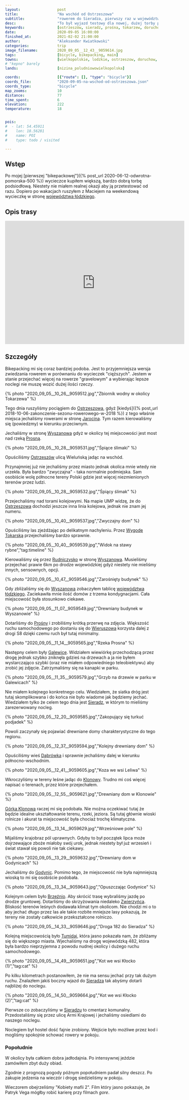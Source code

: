 ```yaml
---
layout:                 post
title:                  "Na wschód od Ostrzeszowa"
subtitle:               "rowerem do Sieradza, pierwszy raz w województwie łódzkim"
desc:                   "To był wyjazd testowy dla nowej, dużej torby podsiodłowej. Ostatecznie okazało się, że województwo łódzkie nie jest lepszym wyborem niż Pomorze ale torba była bardzo przydatna. Bardzo spodobały mi się lekkie wycieczki bikepackingowe."
keywords:               [ostrzeszów, sieradz, prośna, tokarzew, doruchów, wyszanów, galewice, klonowa, godynice, brzeźnio]
date:                   2020-09-05 16:00:00
finished_at:            2021-02-02 21:00:00
author:                 "Aleksander Kwiatkowski"
categories:             trip
image_filename:         2020_09_05__12_43__9059614.jpg
tags:                   [bicycle, bikepacking, main]
towns:                  [wielkopolskie, lodzkie, ostrzeszow, doruchow, wieruszow, galewice, klonowa, braszewice, brzeznio, sieradz]
# "kepno" barely
lands:                  [nizina_poludniowowielkopolska]

coords:                 [{"route": [], "type": "bicycle"}]
coords_file:            "2020-09-05-na-wschod-od-ostrzeszowa.json"
coords_type:            "bicycle"
map_zooms:              10
distance:               77
time_spent:             6
elevation:              222
temperature:            18


pois:
#  - lat: 54.45911
#    lon: 18.56281
#    name: POI
#    type: todo / visited

---
```


[wiki-lodzkie]: https://pl.wikipedia.org/wiki/Wojew%C3%B3dztwo_%C5%82%C3%B3dzkie
[wiki-ostrzeszow]: https://pl.wikipedia.org/wiki/Ostrzesz%C3%B3w
[wiki-jarocin]: https://pl.wikipedia.org/wiki/Jarocin
[wiki-wyszanow]: https://pl.wikipedia.org/wiki/Wyszan%C3%B3w_(wojew%C3%B3dztwo_%C5%82%C3%B3dzkie)
[wiki-prosna-rzeka]: https://pl.wikipedia.org/wiki/Prosna
[wiki-wygoda-tokarska]: https://pl.wikipedia.org/wiki/Wygoda_Tokarska
[wiki-rudniczysko]: https://pl.wikipedia.org/wiki/Rudniczysko
[wiki-prosna-rzeka]: https://pl.wikipedia.org/wiki/Prosna
[wiki-wieruszow]: https://pl.wikipedia.org/wiki/Wierusz%C3%B3w
[wiki-galewice]: https://pl.wikipedia.org/wiki/Galewice
[wiki-sieradz]: https://pl.wikipedia.org/wiki/Sieradz
[wiki-dabrowka]: https://pl.wikipedia.org/wiki/D%C4%85br%C3%B3wka_(powiat_wieruszowski)
[wiki-klonowa]: https://pl.wikipedia.org/wiki/Klonowa_(wojew%C3%B3dztwo_%C5%82%C3%B3dzkie)
[wiki-gorka-klonowa]: https://pl.wikipedia.org/wiki/G%C3%B3rka_Klonowska
[wiki-godynice]: https://pl.wikipedia.org/wiki/Godynice
[wiki-brzeznio]: https://pl.wikipedia.org/wiki/Brze%C5%BAnio
[wiki-zwierzyniec]: https://pl.wikipedia.org/wiki/Zwierzyniec_(powiat_sieradzki)
[wiki-tumidaj]: https://pl.wikipedia.org/wiki/Tumidaj_(powiat_sieradzki)

## Wstęp

Po mojej [pierwszej "bikepackowej"]({% post_url 2020-06-12-odwrotna-pomorska-500 %})
wycieczce kupiłem większą, bardzo dobrą torbę podsiodłową. Niestety nie miałem
realnej okazji aby ją przetestować od razu. Dopiero po
wakacjach ruszyłem z Maciejem na weekendową wycieczkę w
stronę [województwa łódzkiego][wiki-lodzkie].

## Opis trasy

<iframe height='405' width='590' frameborder='0' allowtransparency='true' scrolling='no' src='https://www.strava.com/activities/4015114569/embed/5f9fedeff87ada4ec96f9e440027bd761a9f8296'></iframe>

## Szczegóły

Bikepacking mi się coraz bardziej podoba. Jest to przyjemniejsza wersja
zwiedzania rowerem w porównaniu do wycieczek "cięższych".
Jestem w stanie przejechać więcej na rowerze "gravelowym" a wybierając
lepsze noclegi nie muszę wozić dużej ilości rzeczy.

{% photo "2020_09_05__10_26__9059512.jpg","Zbiornik wodny w okolicy Tokarzewa" %}

Tego dnia ruszyliśmy pociągiem do [Ostrzeszowa][wiki-ostrzeszow], gdyż
[kiedyś]({% post_url 2018-10-06-zakonczenie-sezonu-rowerowego-w-2018 %})
z tego właśnie miejsca jechaliśmy rowerami w stronę
[Jarocina][wiki-jarocin]. Tym razem kierowaliśmy się (powiedzmy)
w kierunku przeciwnym.

Jechaliśmy w stronę [Wyszanowa][wiki-wyszanow] gdyż w okolicy
tej miejscowości jest most nad rzeką [Prosną][wiki-prosna-rzeka].

{% photo "2020_09_05__10_28__9059531.jpg","Śpiące ślimaki" %}

Opuściliśmy [Ostrzeszów][wiki-ostrzeszow] ulicą Wieluńską jadąc na wschód.

Przynajmniej już nie jechaliśmy przez miasto jednak okolica mnie wtedy nie
urzekła. Była bardzo "zwyczajna" - taka normalnie podmiejska. Sam osobiście wolę
północne tereny Polski gdzie jest więcej niezmienionych terenów przez ludzi.

{% photo "2020_09_05__10_28__9059532.jpg","Śpiący ślimak" %}

Przejechaliśmy nad torami kolejowymi. Na mapie UMP widzę, że do
[Ostrzeszowa][wiki-ostrzeszow] dochodzi jeszcze inna linia kolejowa, jednak
nie znam jej numeru.

{% photo "2020_09_05__10_40__9059537.jpg","Zwyczajny dom" %}

Opuściliśmy las zjeżdżając po delikatnym nachyleniu. Przez
[Wygodę Tokarską][wiki-wygoda-tokarska] przejechaliśmy bardzo sprawnie.

{% photo "2020_09_05__10_40__9059539.jpg","Widok na stawy rybne","tag:timeline" %}

Kierowaliśmy się przez [Rudniczysko][wiki-rudniczysko] w stronę
[Wyszanowa][wiki-wyszanow]. Musieliśmy przejechać prawie 6km po drodze
wojewódzkiej gdyż niestety nie mieliśmy innych, sensownych, opcji.

{% photo "2020_09_05__10_47__9059546.jpg","Zarośnięty budynek" %}

Gdy zbliżaliśmy się do [Wyszanowa][wiki-wyszanow] zobaczyłem tablicę
[województwa łódzkiego][wiki-lodzkie]. Zaciekawiła mnie ilość domów
z trzema kondygnacjami. Cała miejscowość była stosunkowo
ciekawe.

{% photo "2020_09_05__11_07__9059549.jpg","Drewniany budynek w Wyszanowie" %}

Dotarliśmy do [Prośny][wiki-prosna-rzeka] i zrobiliśmy krótką przerwę
na zdjęcia. Większość ruchu samochodowego po dostaniu się do
[Wieruszowa][wiki-wieruszow] korzysta dalej z drogi S8 dzięki czemu ruch
był tutaj minimalny.

{% photo "2020_09_05__11_14__9059565.jpg","Rzeka Prosna" %}

Następny celem były [Galewice][wiki-galewice]. Widziałem wiewiórkę przechodzącą
przez drogę jednak szybko zniknęła gdzieś na drzewach
a ja nie byłem wystarczająco szybki (oraz nie miałem odpowiedniego teleobiektywu)
aby zrobić jej zdjęcie. Zatrzymaliśmy się na kanapki w parku.

{% photo "2020_09_05__11_35__9059579.jpg","Grzyb na drzewie w parku w Galewicach" %}

Nie miałem kolejnego konkretnego celu. Wiedziałem, że siatka dróg jest tutaj skomplikowana
i do końca nie było wiadome jak będziemy jechać. Wiedziałem tylko że
celem tego dnia jest [Sieradz][wiki-sieradz], w którym to mieliśmy zarezerwowany
nocleg.

{% photo "2020_09_05__12_20__9059585.jpg","Zakopujący się turkuć podjadek" %}

Powoli zaczynały się pojawiać drewniane domy charakterystyczne do tego
regionu.

{% photo "2020_09_05__12_37__9059594.jpg","Kolejny drewniany dom" %}

Opuściliśmy wieś [Dąbrówka][wiki-dabrowka] i sprawnie jechaliśmy
dalej w kierunku północno-wschodnim.

{% photo "2020_09_05__12_41__9059605.jpg","Koza we wsi Leliwa" %}

Wkroczyliśmy w tereny leśne jadąc do [Klonowy][wiki-klonowa]. Trudno mi coś
więcej napisać o terenach, przez które przejechałem.

{% photo "2020_09_05__12_55__9059621.jpg","Drewniany dom w Klonowie" %}

[Górka Klonowa][wiki-gorka-klonowa] raczej mi się podobała. Nie można oczekiwać
tutaj że będzie idealne ukształtowanie terenu, rzeki, jeziora. Są tutaj
głównie wioski rolnicze i akurat ta miejscowość była chociaż
trochę klimatyczna.

{% photo "2020_09_05__13_14__9059629.jpg","Wrześniowe pole" %}

Mijaliśmy krajobraz pól uprawnych. Gdyby to był początek lipca może dojrzewające
zboże miałoby swój urok, jednak niestety był już wrzesień i świat stawał
się powoli nie tak ciekawy.

{% photo "2020_09_05__13_29__9059632.jpg","Drewniany dom w Godynicach" %}

Jechaliśmy do [Godynic][wiki-godynice]. Pomimo tego, że miejscowość nie była
najmniejszą wioską to mi się osobiście podobała.

{% photo "2020_09_05__13_34__9059643.jpg","Opuszczając Godynice" %}

Kolejnym celem było [Brzeźnio][wiki-brzeznio]. Aby skrócić trasę wybraliśmy
jazdę po drodze gruntowej. Dotarliśmy do skrzyżowania niedaleko
[Zwierzyńca][wiki-zwierzyniec]. Bliskość terenów leśnych dodawała klimat
tym okolicom. Nie chodzi mi o to aby jechać długo przez las ale takie rozbite
mniejsze lasy pokazują, że tereny nie zostały całkowicie przekształcone rolniczo.

{% photo "2020_09_05__14_33__9059646.jpg","Droga 182 do Sieradza" %}

Kolejną miejscowością było [Tumidaj][wiki-tumidaj], która jasno
pokazała nam, że zbliżamy się do większego miasta. Wjechaliśmy na drogę
wojewódzką 482, która była bardzo nieprzyjemna z powodu nudnej okolicy
i dużego ruchu samochodowego.

{% photo "2020_09_05__14_49__9059651.jpg","Kot we wsi Kłocko (1)","tag:cat" %}

Po kilku kilometrach postanowiłem, że nie ma sensu jechać przy tak dużym ruchu.
Znalazłem jakiś boczny wjazd do [Sieradza][wiki-sieradz] tak abyśmy dotarli
najbliżej do noclegu.

{% photo "2020_09_05__14_50__9059664.jpg","Kot we wsi Kłocko (2)","tag:cat" %}

Pierwsze co zobaczyliśmy w [Sieradzu][wiki-sieradz] to cmentarz komunalny.
Przedostaliśmy się przez ulicę Armi Krajowej i jechaliśmy osiedlami do
naszego noclegu.

Noclegiem był hostel dość fajnie zrobiony. Wejście było możliwe
przez kod i mogliśmy spokojnie schować rowery w pokoju.

### Popołudnie

W okolicy była całkiem dobra jadłodajnia. Po intensywnej jeździe zamówiłem
zbyt duży obiad.

Zgodnie z prognozą pogody późnym popołudniem padał silny deszcz. Po
zakupie jedzenia na wieczór i drogę siedzieliśmy w pokoju.

Wieczorem obejrzeliśmy "Kobiety mafii 2". Film który jasno pokazuje, że
Patryk Vega mógłby robić karierę przy filmach *gore*.
